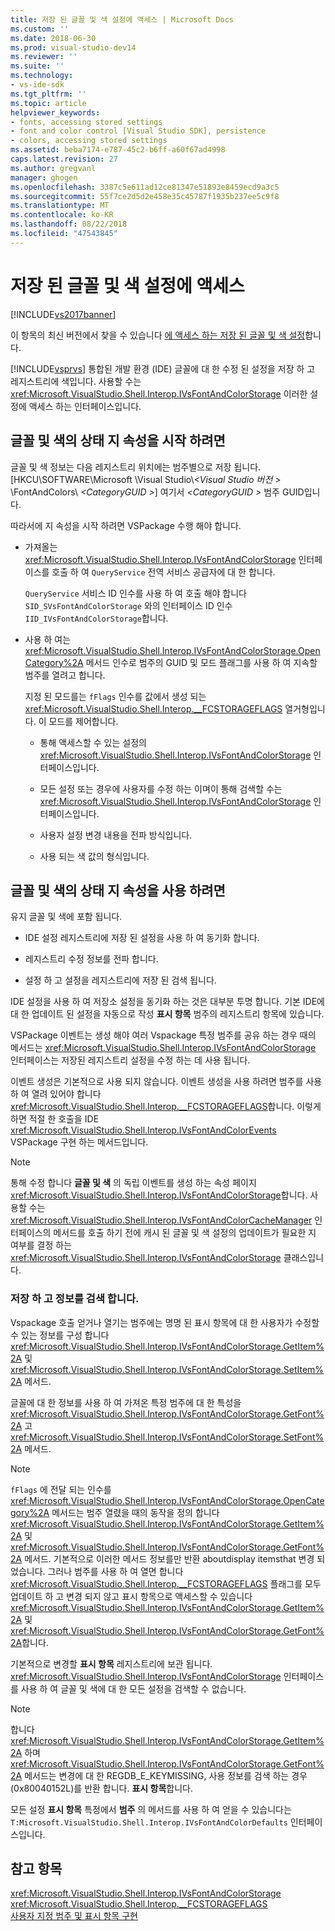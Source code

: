 ```yaml
---
title: 저장 된 글꼴 및 색 설정에 액세스 | Microsoft Docs
ms.custom: ''
ms.date: 2018-06-30
ms.prod: visual-studio-dev14
ms.reviewer: ''
ms.suite: ''
ms.technology:
- vs-ide-sdk
ms.tgt_pltfrm: ''
ms.topic: article
helpviewer_keywords:
- fonts, accessing stored settings
- font and color control [Visual Studio SDK], persistence
- colors, accessing stored settings
ms.assetid: beba7174-e787-45c2-b6ff-a60f67ad4998
caps.latest.revision: 27
ms.author: gregvanl
manager: ghogen
ms.openlocfilehash: 3387c5e611ad12ce81347e51893e8459ecd9a3c5
ms.sourcegitcommit: 55f7ce2d5d2e458e35c45787f1935b237ee5c9f8
ms.translationtype: MT
ms.contentlocale: ko-KR
ms.lasthandoff: 08/22/2018
ms.locfileid: "47543845"
---
```

# <a name="accessing-stored-font-and-color-settings"></a>저장 된 글꼴 및 색 설정에 액세스
[!INCLUDE[vs2017banner](../includes/vs2017banner.md)]

이 항목의 최신 버전에서 찾을 수 있습니다 [에 액세스 하는 저장 된 글꼴 및 색 설정](https://docs.microsoft.com/visualstudio/extensibility/accessing-stored-font-and-color-settings)합니다.  
  
[!INCLUDE[vsprvs](../includes/vsprvs-md.md)] 통합된 개발 환경 (IDE) 글꼴에 대 한 수정 된 설정을 저장 하 고 레지스트리에 색입니다. 사용할 수는 <xref:Microsoft.VisualStudio.Shell.Interop.IVsFontAndColorStorage> 이러한 설정에 액세스 하는 인터페이스입니다.  
  
## <a name="to-initiate-state-persistence-of-fonts-and-colors"></a>글꼴 및 색의 상태 지 속성을 시작 하려면  
 글꼴 및 색 정보는 다음 레지스트리 위치에는 범주별으로 저장 됩니다. [HKCU\SOFTWARE\Microsoft \Visual Studio\\*\<Visual Studio 버전 >* \FontAndColors\\  *\<CategoryGUID >*] 여기서  *\<CategoryGUID >* 범주 GUID입니다.  
  
 따라서에 지 속성을 시작 하려면 VSPackage 수행 해야 합니다.  
  
-   가져올는 <xref:Microsoft.VisualStudio.Shell.Interop.IVsFontAndColorStorage> 인터페이스를 호출 하 여 `QueryService` 전역 서비스 공급자에 대 한 합니다.  
  
     `QueryService` 서비스 ID 인수를 사용 하 여 호출 해야 합니다 `SID_SVsFontAndColorStorage` 와의 인터페이스 ID 인수 `IID_IVsFontAndColorStorage`합니다.  
  
-   사용 하 여는 <xref:Microsoft.VisualStudio.Shell.Interop.IVsFontAndColorStorage.OpenCategory%2A> 메서드 인수로 범주의 GUID 및 모드 플래그를 사용 하 여 지속할 범주를 열려고 합니다.  
  
     지정 된 모드를는 `fFlags` 인수를 값에서 생성 되는 <xref:Microsoft.VisualStudio.Shell.Interop.__FCSTORAGEFLAGS> 열거형입니다. 이 모드를 제어합니다.  
  
    -   통해 액세스할 수 있는 설정의 <xref:Microsoft.VisualStudio.Shell.Interop.IVsFontAndColorStorage> 인터페이스입니다.  
  
    -   모든 설정 또는 경우에 사용자를 수정 하는 이며이 통해 검색할 수는 <xref:Microsoft.VisualStudio.Shell.Interop.IVsFontAndColorStorage> 인터페이스입니다.  
  
    -   사용자 설정 변경 내용을 전파 방식입니다.  
  
    -   사용 되는 색 값의 형식입니다.  
  
## <a name="to-use-state-persistence-of-fonts-and-colors"></a>글꼴 및 색의 상태 지 속성을 사용 하려면  
 유지 글꼴 및 색에 포함 됩니다.  
  
-   IDE 설정 레지스트리에 저장 된 설정을 사용 하 여 동기화 합니다.  
  
-   레지스트리 수정 정보를 전파 합니다.  
  
-   설정 하 고 설정을 레지스트리에 저장 된 검색 됩니다.  
  
 IDE 설정을 사용 하 여 저장소 설정을 동기화 하는 것은 대부분 투명 합니다. 기본 IDE에 대 한 업데이트 된 설정을 자동으로 작성 **표시 항목** 범주의 레지스트리 항목에 있습니다.  
  
 VSPackage 이벤트는 생성 해야 여러 Vspackage 특정 범주를 공유 하는 경우 때의 메서드는 <xref:Microsoft.VisualStudio.Shell.Interop.IVsFontAndColorStorage> 인터페이스는 저장된 레지스트리 설정을 수정 하는 데 사용 됩니다.  
  
 이벤트 생성은 기본적으로 사용 되지 않습니다. 이벤트 생성을 사용 하려면 범주를 사용 하 여 열려 있어야 합니다 <xref:Microsoft.VisualStudio.Shell.Interop.__FCSTORAGEFLAGS>합니다. 이렇게 하면 적절 한 호출을 IDE <xref:Microsoft.VisualStudio.Shell.Interop.IVsFontAndColorEvents> VSPackage 구현 하는 메서드입니다.  
  
> [!NOTE]
>  통해 수정 합니다 **글꼴 및 색** 의 독립 이벤트를 생성 하는 속성 페이지 <xref:Microsoft.VisualStudio.Shell.Interop.IVsFontAndColorStorage>합니다. 사용할 수는 <xref:Microsoft.VisualStudio.Shell.Interop.IVsFontAndColorCacheManager> 인터페이스의 메서드를 호출 하기 전에 캐시 된 글꼴 및 색 설정의 업데이트가 필요한 지 여부를 결정 하는 <xref:Microsoft.VisualStudio.Shell.Interop.IVsFontAndColorStorage> 클래스입니다.  
  
### <a name="storing-and-retrieving-information"></a>저장 하 고 정보를 검색 합니다.  
 Vspackage 호출 얻거나 열기는 범주에는 명명 된 표시 항목에 대 한 사용자가 수정할 수 있는 정보를 구성 합니다 <xref:Microsoft.VisualStudio.Shell.Interop.IVsFontAndColorStorage.GetItem%2A> 및 <xref:Microsoft.VisualStudio.Shell.Interop.IVsFontAndColorStorage.SetItem%2A> 메서드.  
  
 글꼴에 대 한 정보를 사용 하 여 가져온 특정 범주에 대 한 특성을 <xref:Microsoft.VisualStudio.Shell.Interop.IVsFontAndColorStorage.GetFont%2A> 고 <xref:Microsoft.VisualStudio.Shell.Interop.IVsFontAndColorStorage.SetFont%2A> 메서드.  
  
> [!NOTE]
>  `fFlags` 에 전달 되는 인수를 <xref:Microsoft.VisualStudio.Shell.Interop.IVsFontAndColorStorage.OpenCategory%2A> 메서드는 범주 열렸을 때의 동작을 정의 합니다 <xref:Microsoft.VisualStudio.Shell.Interop.IVsFontAndColorStorage.GetItem%2A> 및 <xref:Microsoft.VisualStudio.Shell.Interop.IVsFontAndColorStorage.GetFont%2A> 메서드. 기본적으로 이러한 메서드 정보를만 반환 aboutdisplay itemsthat 변경 되었습니다. 그러나 범주를 사용 하 여 열면 합니다 <xref:Microsoft.VisualStudio.Shell.Interop.__FCSTORAGEFLAGS> 플래그를 모두 업데이트 하 고 변경 되지 않고 표시 항목으로 액세스할 수 있습니다 <xref:Microsoft.VisualStudio.Shell.Interop.IVsFontAndColorStorage.GetItem%2A> 및 <xref:Microsoft.VisualStudio.Shell.Interop.IVsFontAndColorStorage.GetFont%2A>합니다.  
  
 기본적으로 변경할 **표시 항목** 레지스트리에 보관 됩니다. <xref:Microsoft.VisualStudio.Shell.Interop.IVsFontAndColorStorage> 인터페이스를 사용 하 여 글꼴 및 색에 대 한 모든 설정을 검색할 수 없습니다.  
  
> [!NOTE]
>  합니다 <xref:Microsoft.VisualStudio.Shell.Interop.IVsFontAndColorStorage.GetItem%2A> 하며 <xref:Microsoft.VisualStudio.Shell.Interop.IVsFontAndColorStorage.GetFont%2A> 메서드는 변경에 대 한 REGDB_E_KEYMISSING, 사용 정보를 검색 하는 경우 (0x80040152L)를 반환 합니다. **표시 항목**합니다.  
  
 모든 설정 **표시 항목** 특정에서 **범주** 의 메서드를 사용 하 여 얻을 수 있습니다는 `T:Microsoft.VisualStudio.Shell.Interop.IVsFontAndColorDefaults` 인터페이스입니다.  
  
## <a name="see-also"></a>참고 항목  
 <xref:Microsoft.VisualStudio.Shell.Interop.IVsFontAndColorStorage>   
 <xref:Microsoft.VisualStudio.Shell.Interop.__FCSTORAGEFLAGS>   
 [사용자 지정 범주 및 표시 항목 구현](../extensibility/implementing-custom-categories-and-display-items.md)

